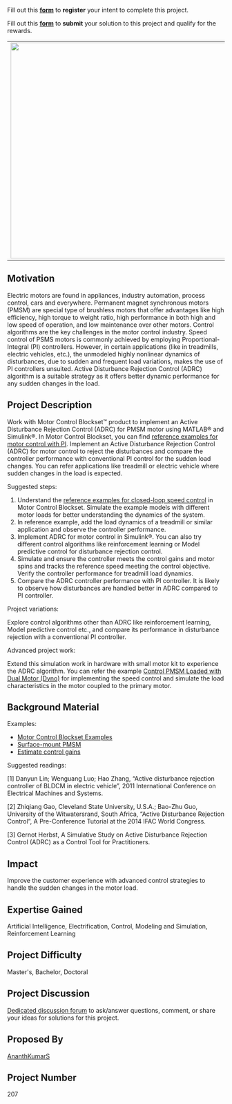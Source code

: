 Fill out this <strong>[form](https://www.mathworks.com/academia/student-challenge/mathworks-excellence-in-innovation-signup.html?tfa_1=Disturbance%20Rejection%20Control%20for%20PMSM%20Motors&tfa_2=207)</strong> to **register** your intent to complete this project.

Fill out this <strong>[form](https://www.mathworks.com/academia/student-challenge/mathworks-excellence-in-innovation-submission-form.html?tfa_1=Disturbance%20Rejection%20Control%20for%20PMSM%20Motors&tfa_2=207)</strong> to **submit** your solution to this project and qualify for the rewards.

<table>
<td><img src="https://gist.githubusercontent.com/robertogl/e0115dc303472a9cfd52bbbc8edb7665/raw/treadmill.jpg"  width=500 /></td>
<td><p><h1>Disturbance Rejection Control for PMSM Motors </h1></p>
<p> Implement Active Disturbance Rejection Control (ADRC) algorithm for closed-loop speed control system for a Permanent Magnet Synchronous Motors (PMSM).</p>
</table>

## Motivation

Electric motors are found in appliances, industry automation, process control, cars and everywhere. 
Permanent magnet synchronous motors (PMSM) are special type of brushless motors that offer advantages like high efficiency, high torque to weight ratio, high performance in both high and low speed of operation, and low maintenance over other motors.
Control algorithms are the key challenges in the motor control industry. Speed control of PSMS motors is commonly achieved by employing Proportional-Integral (PI) controllers. However, in certain applications (like in treadmills, electric vehicles, etc.), the unmodeled highly nonlinear dynamics of disturbances, due to sudden and frequent load variations, makes the use of PI controllers unsuited. Active Disturbance Rejection Control (ADRC) algorithm is a suitable strategy as it offers better dynamic performance for any sudden changes in the load. 

## Project Description

Work with Motor Control Blockset™ product to implement an Active Disturbance Rejection Control (ADRC) for PMSM motor using MATLAB® and Simulink®. In Motor Control Blockset, you can find [reference examples for motor control with PI](https://www.mathworks.com/help/mcb/gs/field-oriented-control-acim-using-quadrature-encoder.html). Implement an Active Disturbance Rejection Control (ADRC) for motor control to reject the disturbances and compare the controller performance with conventional PI control for the sudden load changes. You can refer applications like treadmill or electric vehicle where sudden changes in the load is expected.

Suggested steps:

1. Understand the [reference examples for closed-loop speed control](https://www.mathworks.com/help/mcb/gs/field-oriented-control-acim-using-quadrature-encoder.html) in Motor Control Blockset. Simulate the example models with different motor loads for better understanding the dynamics of the system. 
2. In reference example, add the load dynamics of a treadmill or similar application and observe the controller performance.
3. Implement ADRC for motor control in Simulink®. You can also try different control algorithms like reinforcement learning or Model predictive control for disturbance rejection control.
4. Simulate and ensure the controller meets the control gains and motor spins and tracks the reference speed meeting the control objective. Verify the controller performance for treadmill load dynamics.
5. Compare the ADRC controller performance with PI controller. It is likely to observe how disturbances are handled better in ADRC compared to PI controller.

Project variations:

Explore control algorithms other than ADRC like reinforcement learning, Model predictive control etc., and compare its performance in disturbance rejection with a conventional PI controller.

Advanced project work: 

Extend this simulation work in hardware with small motor kit to experience the ADRC algorithm.  You can refer the example [Control PMSM Loaded with Dual Motor (Dyno)](https://www.mathworks.com/help/mcb/gs/dual-motor-dyno-control-for-pmsm.html?searchHighlight=Control%20PMSM%20Loaded%20with%20Dual%20Motor&s_tid=srchtitle) for implementing the speed control and simulate the load characteristics in the motor coupled to the primary  motor.


## Background Material

Examples:
- [Motor Control Blockset Examples](https://www.mathworks.com/help/mcb/examples.html?s_tid=CRUX_topnav)
- [Surface-mount PMSM](https://www.mathworks.com/help/mcb/ref/surfacemountpmsm.html)
- [Estimate control gains](https://www.mathworks.com/help/mcb/gs/estimate-control-gains-from-motor-parameters.html)

Suggested readings:

[1] Danyun Lin; Wenguang Luo; Hao Zhang, “Active disturbance rejection controller of BLDCM in electric vehicle”, 2011 International Conference on Electrical Machines and Systems.

[2] Zhiqiang Gao, Cleveland State University, U.S.A.; Bao-Zhu Guo, University of the Witwatersrand, South Africa, “Active Disturbance Rejection Control”, A Pre-Conference Tutorial at the 2014 IFAC World Congress.

[3] Gernot Herbst, A Simulative Study on Active Disturbance Rejection Control (ADRC) as a Control Tool for Practitioners.


## Impact

Improve the customer experience with advanced control strategies to handle the sudden changes in the motor load.

## Expertise Gained 

Artificial Intelligence, Electrification, Control, Modeling and Simulation, Reinforcement Learning


## Project Difficulty

Master's, Bachelor, Doctoral

## Project Discussion

[Dedicated discussion forum](https://github.com/mathworks/MathWorks-Excellence-in-Innovation/discussions/38) to ask/answer questions, comment, or share your ideas for solutions for this project.

## Proposed By
[AnanthKumarS](https://github.com/AnanthKumarS)

## Project Number

207
